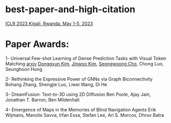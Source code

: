 # best-paper-and-high-citation

[ICLR 2023 Kigali, Rwanda. May 1-5, 2023](https://openreview.net/group?id=ICLR.cc)

# Paper Awards:
1- Universal Few-shot Learning of Dense Prediction Tasks with Visual Token Matching [arxiv](https://arxiv.org/abs/2303.14969)
[Donggyun Kim](https://scholar.google.com/citations?user=7KkA050AAAAJ&hl=en), [Jinwoo Kim](https://scholar.google.com/citations?user=kHuR_lEAAAAJ&hl=en), [Seongwoong Cho](https://seongwoongcho.github.io/), Chong Luo, Seunghoon Hong

2- Rethinking the Expressive Power of GNNs via Graph Biconnectivity
Bohang Zhang, Shengjie Luo, Liwei Wang, Di He

3- DreamFusion: Text-to-3D using 2D Diffusion
Ben Poole, Ajay Jain, Jonathan T. Barron, Ben Mildenhall

4- Emergence of Maps in the Memories of Blind Navigation Agents
Erik Wijmans, Manolis Savva, Irfan Essa, Stefan Lee, Ari S. Morcos, Dhruv Batra
